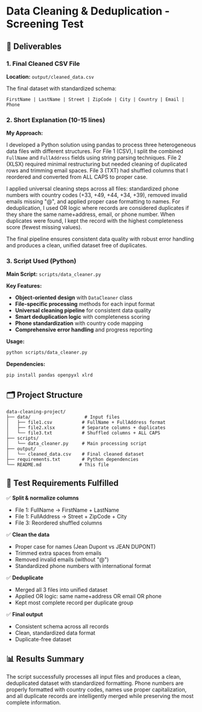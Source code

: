 # Data Cleaning & Deduplication - Screening Test

## 📑 Deliverables

### 1. Final Cleaned CSV File
**Location:** `output/cleaned_data.csv`

The final dataset with standardized schema:
```
FirstName | LastName | Street | ZipCode | City | Country | Email | Phone
```

### 2. Short Explanation (10-15 lines)

**My Approach:**

I developed a Python solution using pandas to process three heterogeneous data files with different structures. For File 1 (CSV), I split the combined `FullName` and `FullAddress` fields using string parsing techniques. File 2 (XLSX) required minimal restructuring but needed cleaning of duplicated rows and trimming email spaces. File 3 (TXT) had shuffled columns that I reordered and converted from ALL CAPS to proper case.

I applied universal cleaning steps across all files: standardized phone numbers with country codes (+33, +49, +44, +34, +39), removed invalid emails missing "@", and applied proper case formatting to names. For deduplication, I used OR logic where records are considered duplicates if they share the same name+address, email, or phone number. When duplicates were found, I kept the record with the highest completeness score (fewest missing values).

The final pipeline ensures consistent data quality with robust error handling and produces a clean, unified dataset free of duplicates.

### 3. Script Used (Python)

**Main Script:** `scripts/data_cleaner.py`

**Key Features:**
- **Object-oriented design** with `DataCleaner` class
- **File-specific processing** methods for each input format
- **Universal cleaning pipeline** for consistent data quality
- **Smart deduplication logic** with completeness scoring
- **Phone standardization** with country code mapping
- **Comprehensive error handling** and progress reporting

**Usage:**
```bash
python scripts/data_cleaner.py
```

**Dependencies:**
```bash
pip install pandas openpyxl xlrd
```

## 🗂️ Project Structure
```
data-cleaning-project/
├── data/                    # Input files
│   ├── file1.csv           # FullName + FullAddress format
│   ├── file2.xlsx          # Separate columns + duplicates
│   └── file3.txt           # Shuffled columns + ALL CAPS
├── scripts/
│   └── data_cleaner.py     # Main processing script
├── output/
│   └── cleaned_data.csv    # Final cleaned dataset
├── requirements.txt        # Python dependencies
└── README.md              # This file
```

## 🎯 Test Requirements Fulfilled

✅ **Split & normalize columns**
- File 1: FullName → FirstName + LastName
- File 1: FullAddress → Street + ZipCode + City  
- File 3: Reordered shuffled columns

✅ **Clean the data**
- Proper case for names (Jean Dupont vs JEAN DUPONT)
- Trimmed extra spaces from emails
- Removed invalid emails (without "@")
- Standardized phone numbers with international format

✅ **Deduplicate**
- Merged all 3 files into unified dataset
- Applied OR logic: same name+address OR email OR phone
- Kept most complete record per duplicate group

✅ **Final output**
- Consistent schema across all records
- Clean, standardized data format
- Duplicate-free dataset

## 📊 Results Summary

The script successfully processes all input files and produces a clean, deduplicated dataset with standardized formatting. Phone numbers are properly formatted with country codes, names use proper capitalization, and all duplicate records are intelligently merged while preserving the most complete information.
